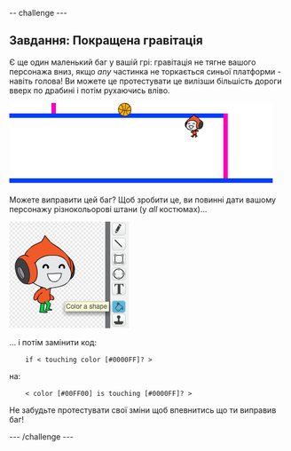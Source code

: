 -- challenge \---

## Завдання: Покращена гравітація

Є ще один маленький баг у вашій грі: гравітація не тягне вашого персонажа вниз, якщо *any* частинка не торкається синьої платформи - навіть голова! Ви можете це протестувати це вилізши більшість дороги вверх по драбині і потім рухаючись вліво.

![скріншот](images/dodge-gravity-bug.png)

Можете виправити цей баг? Щоб зробити це, ви повинні дати вашому персонажу різнокольорові штани (у *all* костюмах)...

![скріншот](images/dodge-trousers.png)

... і потім замінити код:

```blocks
    if < touching color [#0000FF]? >
```

на:

```blocks
    < color [#00FF00] is touching [#0000FF]? >
```

Не забудьте протестувати свої зміни щоб впевнитись що ти виправив баг!

\--- /challenge \---